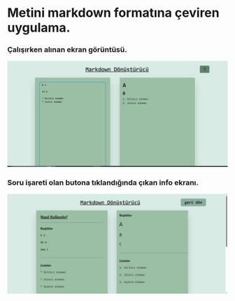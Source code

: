 # Metini markdown formatına çeviren uygulama.
### Çalışırken alınan ekran görüntüsü.
![calısmahali](markdown.png)
### Soru işareti olan butona tıklandığında çıkan info ekranı.
![infohali](markdown-info.png)
